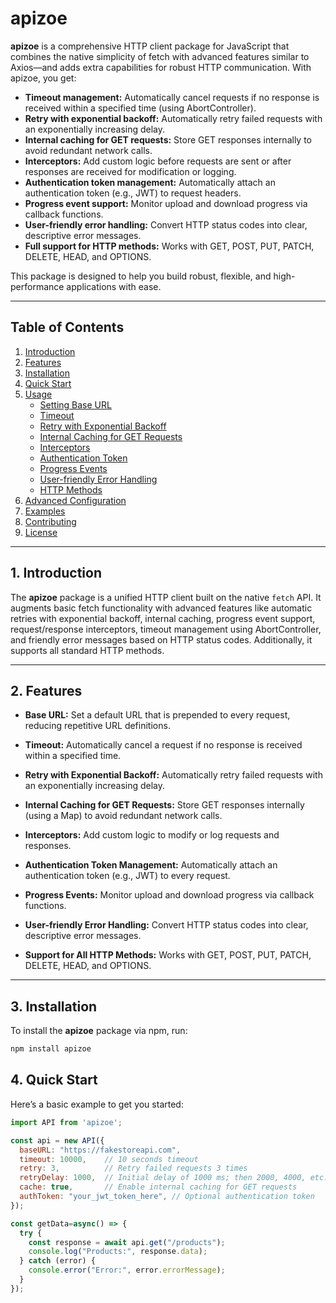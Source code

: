 
# apizoe

**apizoe** is a comprehensive HTTP client package for JavaScript that combines the native simplicity of fetch with advanced features similar to Axios—and adds extra capabilities for robust HTTP communication. With apizoe, you get:

- **Timeout management:** Automatically cancel requests if no response is received within a specified time (using AbortController).
- **Retry with exponential backoff:** Automatically retry failed requests with an exponentially increasing delay.
- **Internal caching for GET requests:** Store GET responses internally to avoid redundant network calls.
- **Interceptors:** Add custom logic before requests are sent or after responses are received for modification or logging.
- **Authentication token management:** Automatically attach an authentication token (e.g., JWT) to request headers.
- **Progress event support:** Monitor upload and download progress via callback functions.
- **User-friendly error handling:** Convert HTTP status codes into clear, descriptive error messages.
- **Full support for HTTP methods:** Works with GET, POST, PUT, PATCH, DELETE, HEAD, and OPTIONS.

This package is designed to help you build robust, flexible, and high-performance applications with ease.

---

## Table of Contents

1. [Introduction](#introduction)
2. [Features](#features)
3. [Installation](#installation)
4. [Quick Start](#quick-start)
5. [Usage](#usage)
   - [Setting Base URL](#setting-base-url)
   - [Timeout](#timeout)
   - [Retry with Exponential Backoff](#retry-with-exponential-backoff)
   - [Internal Caching for GET Requests](#internal-caching-for-get-requests)
   - [Interceptors](#interceptors)
   - [Authentication Token](#authentication-token)
   - [Progress Events](#progress-events)
   - [User-friendly Error Handling](#user-friendly-error-handling)
   - [HTTP Methods](#http-methods)
6. [Advanced Configuration](#advanced-configuration)
7. [Examples](#examples)
8. [Contributing](#contributing)
9. [License](#license)

---

## 1. Introduction

The **apizoe** package is a unified HTTP client built on the native `fetch` API. It augments basic fetch functionality with advanced features like automatic retries with exponential backoff, internal caching, progress event support, request/response interceptors, timeout management using AbortController, and friendly error messages based on HTTP status codes. Additionally, it supports all standard HTTP methods.

---

## 2. Features

- **Base URL:**
Set a default URL that is prepended to every request, reducing repetitive URL definitions.

- **Timeout:**
Automatically cancel a request if no response is received within a specified time.

- **Retry with Exponential Backoff:**
Automatically retry failed requests with an exponentially increasing delay.

- **Internal Caching for GET Requests:**
Store GET responses internally (using a Map) to avoid redundant network calls.

- **Interceptors:**
Add custom logic to modify or log requests and responses.

- **Authentication Token Management:**
Automatically attach an authentication token (e.g., JWT) to every request.

- **Progress Events:**
Monitor upload and download progress via callback functions.

- **User-friendly Error Handling:**
Convert HTTP status codes into clear, descriptive error messages.

- **Support for All HTTP Methods:**
Works with GET, POST, PUT, PATCH, DELETE, HEAD, and OPTIONS.

---

## 3. Installation

To install the **apizoe** package via npm, run:

```bash
npm install apizoe

```
## 4. Quick Start

Here’s a basic example to get you started:

```js
import API from 'apizoe';

const api = new API({
  baseURL: "https://fakestoreapi.com",
  timeout: 10000,    // 10 seconds timeout
  retry: 3,          // Retry failed requests 3 times
  retryDelay: 1000,  // Initial delay of 1000 ms; then 2000, 4000, etc.
  cache: true,       // Enable internal caching for GET requests
  authToken: "your_jwt_token_here", // Optional authentication token
});

const getData=async() => {
  try {
    const response = await api.get("/products");
    console.log("Products:", response.data);
  } catch (error) {
    console.error("Error:", error.errorMessage);
  }
});

```